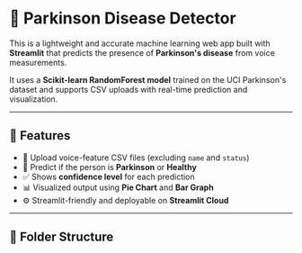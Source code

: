 # 🧠 Parkinson Disease Detector

This is a lightweight and accurate machine learning web app built with **Streamlit** that predicts the presence of **Parkinson's disease** from voice measurements.

It uses a **Scikit-learn RandomForest model** trained on the UCI Parkinson's dataset and supports CSV uploads with real-time prediction and visualization.

---

## 🚀 Features

- 📂 Upload voice-feature CSV files (excluding `name` and `status`)
- 🤖 Predict if the person is **Parkinson** or **Healthy**
- ✅ Shows **confidence level** for each prediction
- 📊 Visualized output using **Pie Chart** and **Bar Graph**
- ⚙️ Streamlit-friendly and deployable on **Streamlit Cloud**

---

## 📁 Folder Structure

